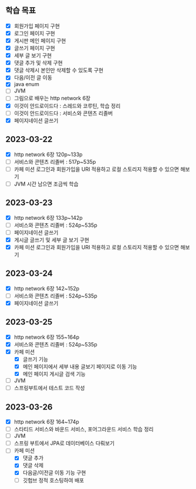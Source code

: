 ## 학습 목표

- [x] 회원가입 페이지 구현
- [x] 로그인 페이지 구현
- [x] 게시판 메인 페이지 구현
- [x] 글쓰기 페이지 구현
- [x] 세부 글 보기 구현
- [x] 댓글 추가 및 삭제 구현
- [x] 댓글 삭제시 본인만 삭제할 수 있도록 구현
- [x] 다음/이전 글 이동
- [x] java enum
- [ ] JVM
- [ ] 그림으로 배우는 http network 6장
- [x] 이것이 안드로이드다 : 스레드와 코루틴, 학습 정리
- [ ] 이것이 안드로이드다 : 서비스와 콘텐츠 리졸버
- [x] 페이지네이션 글쓰기

## 2023-03-22

- [x] http network 6장 120p~133p
- [ ] 서비스와 콘텐츠 리졸버 : 517p~535p
- [ ] 카페 미션 로그인과 회원가입을 URI 적용하고 로컬 스토리지 적용할 수 있으면 해보기
- [ ] JVM 시간 남으면 조금씩 학습

## 2023-03-23

- [x] http network 6장 133p~142p
- [ ] 서비스와 콘텐츠 리졸버 : 524p~535p
- [ ] 페이지네이션 글쓰기
- [x] 게시글 글쓰기 및 세부 글 보기 구현
- [x] 카페 미션 로그인과 회원가입을 URI 적용하고 로컬 스토리지 적용할 수 있으면 해보기

## 2023-03-24

- [x] http network 6장 142~152p
- [ ] 서비스와 콘텐츠 리졸버 : 524p~535p
- [x] 페이지네이션 글쓰기

## 2023-03-25

- [x] http network 6장 155~164p
- [x] 서비스와 콘텐츠 리졸버 : 524p~535p
- [x] 카페 미션
    - [x] 글쓰기 기능
    - [x] 메인 페이지에서 세부 내용 글보기 페이지로 이동 기능
    - [x] 메인 페이지 게시글 검색 기능
- [ ] JVM
- [ ] 스프링부트에서 테스트 코드 작성

## 2023-03-26

- [x] http network 6장 164~174p
- [ ] 스타티드 서비스와 바운드 서비스, 포어그라운드 서비스 학습 정리
- [ ] JVM
- [ ] 스프링 부트에서 JPA로 데이터베이스 다뤄보기
- [ ] 카페 미션
    - [x] 댓글 추가
    - [x] 댓글 삭제
    - [x] 다음글/이전글 이동 기능 구현
    - [ ] 깃헙브 정적 호스팅하여 배포

